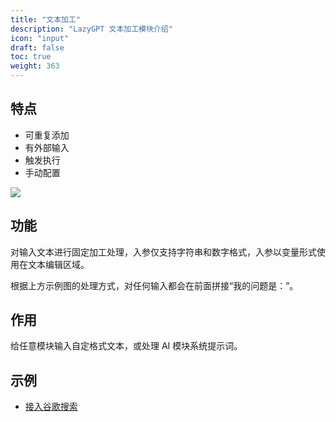 ```yaml
---
title: "文本加工"
description: "LazyGPT 文本加工模块介绍"
icon: "input"
draft: false
toc: true
weight: 363
---
```


## 特点

- 可重复添加
- 有外部输入
- 触发执行
- 手动配置

![](/imgs/string.png)


## 功能
对输入文本进行固定加工处理，入参仅支持字符串和数字格式，入参以变量形式使用在文本编辑区域。

根据上方示例图的处理方式，对任何输入都会在前面拼接“我的问题是：”。


## 作用

给任意模块输入自定格式文本，或处理 AI 模块系统提示词。

## 示例

- [接入谷歌搜索](/docs/workflow/examples/google_search/)